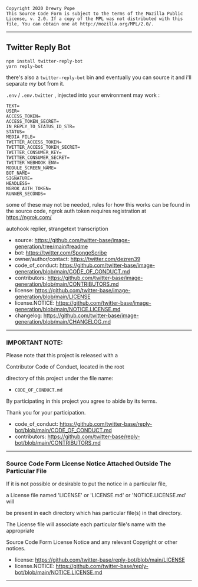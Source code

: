     Copyright 2020 Drewry Pope
    This Source Code Form is subject to the terms of the Mozilla Public
    License, v. 2.0. If a copy of the MPL was not distributed with this
    file, You can obtain one at http://mozilla.org/MPL/2.0/.

----

## Twitter Reply Bot
```
npm install twitter-reply-bot
yarn reply-bot
```

there's also a `twitter-reply-bot` bin and eventually you can source it and i'll separate _my_ bot from it.

`.env` / `.env.twitter` , injected into your environment may work :

```
TEXT=
USER=
ACCESS_TOKEN=
ACCESS_TOKEN_SECRET=
IN_REPLY_TO_STATUS_ID_STR=
STATUS=
MEDIA_FILE=
TWITTER_ACCESS_TOKEN=
TWITTER_ACCESS_TOKEN_SECRET=
TWITTER_CONSUMER_KEY=
TWITTER_CONSUMER_SECRET=
TWITTER_WEBHOOK_ENV=
MODULE_SCREEN_NAME=
BOT_NAME=
SIGNATURE=
HEADLESS=
NGROK_AUTH_TOKEN=
RUNNER_SECONDS=
```
some of these may not be needed,
rules for how this works can be found in the source code,
ngrok auth token requires registration at https://ngrok.com/

autohook replier, strangetext transcription
 - source: https://github.com/twitter-base/image-generation/tree/main#readme
 - bot: https://twitter.com/SpongeScribe
 - owner/author/contact: https://twitter.com/dezren39
 - code_of_conduct: https://github.com/twitter-base/image-generation/blob/main/CODE_OF_CONDUCT.md
 - contributors: https://github.com/twitter-base/image-generation/blob/main/CONTRIBUTORS.md
 - license: https://github.com/twitter-base/image-generation/blob/main/LICENSE
 - license.NOTICE: https://github.com/twitter-base/image-generation/blob/main/NOTICE.LICENSE.md
 - changelog: https://github.com/twitter-base/image-generation/blob/main/CHANGELOG.md

----

### IMPORTANT NOTE:
Please note that this project is released with a

Contributor Code of Conduct, located in the root

directory of this project under the file name:

 - `CODE_OF_CONDUCT.md`

By participating in this project you agree to abide by its terms.

Thank you for your participation.

 - code_of_conduct: https://github.com/twitter-base/reply-bot/blob/main/CODE_OF_CONDUCT.md
 - contributors: https://github.com/twitter-base/reply-bot/blob/main/CONTRIBUTORS.md

----

### Source Code Form License Notice Attached Outside The Particular File

If it is not possible or desirable to put the notice in a particular file,

a License file named 'LICENSE' or 'LICENSE.md' or 'NOTICE.LICENSE.md' will

be present in each directory which has particular file(s) in that directory.

The License file will associate each particular file's name with the appropriate

Source Code Form License Notice and any relevant Copyright or other notices.

 - license: https://github.com/twitter-base/reply-bot/blob/main/LICENSE
 - license.NOTICE: https://github.com/twitter-base/reply-bot/blob/main/NOTICE.LICENSE.md

---
